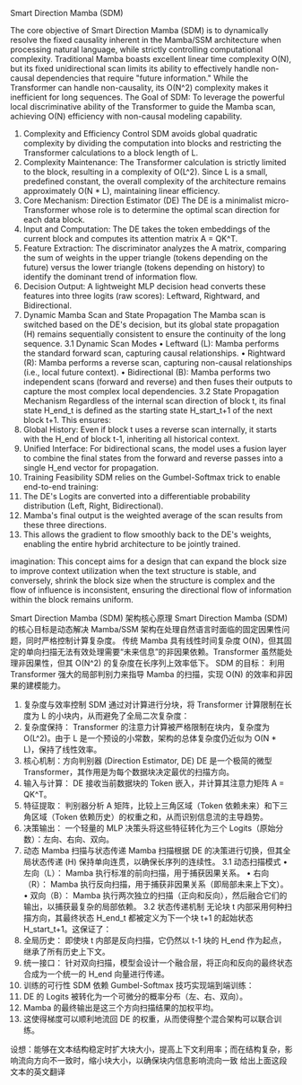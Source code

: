 Smart Direction Mamba (SDM)


The core objective of Smart Direction Mamba (SDM) is to dynamically resolve the fixed causality inherent in the Mamba/SSM architecture when processing natural language, while strictly controlling computational complexity.
Traditional Mamba boasts excellent linear time complexity O(N), but its fixed unidirectional scan limits its ability to effectively handle non-causal dependencies that require "future information." While the Transformer can handle non-causality, its O(N^2) complexity makes it inefficient for long sequences.
The Goal of SDM: To leverage the powerful local discriminative ability of the Transformer to guide the Mamba scan, achieving O(N) efficiency with non-causal modeling capability.
1. Complexity and Efficiency Control
SDM avoids global quadratic complexity by dividing the computation into blocks and restricting the Transformer calculations to a block length of L.
1. Complexity Maintenance: The Transformer calculation is strictly limited to the block, resulting in a complexity of O(L^2). Since L is a small, predefined constant, the overall complexity of the architecture remains approximately O(N * L), maintaining linear efficiency.
2. Core Mechanism: Direction Estimator (DE)
The DE is a minimalist micro-Transformer whose role is to determine the optimal scan direction for each data block.
1. Input and Computation: The DE takes the token embeddings of the current block and computes its attention matrix A = QK^T.
2. Feature Extraction: The discriminator analyzes the A matrix, comparing the sum of weights in the upper triangle (tokens depending on the future) versus the lower triangle (tokens depending on history) to identify the dominant trend of information flow.
3. Decision Output: A lightweight MLP decision head converts these features into three logits (raw scores): Leftward, Rightward, and Bidirectional.
3. Dynamic Mamba Scan and State Propagation
The Mamba scan is switched based on the DE's decision, but its global state propagation (H) remains sequentially consistent to ensure the continuity of the long sequence.
3.1 Dynamic Scan Modes
• Leftward (L): Mamba performs the standard forward scan, capturing causal relationships.
• Rightward (R): Mamba performs a reverse scan, capturing non-causal relationships (i.e., local future context).
• Bidirectional (B): Mamba performs two independent scans (forward and reverse) and then fuses their outputs to capture the most complex local dependencies.
3.2 State Propagation Mechanism
Regardless of the internal scan direction of block t, its final state H_end_t is defined as the starting state H_start_t+1 of the next block t+1. This ensures:
1. Global History: Even if block t uses a reverse scan internally, it starts with the H_end of block t-1, inheriting all historical context.
2. Unified Interface: For bidirectional scans, the model uses a fusion layer to combine the final states from the forward and reverse passes into a single H_end vector for propagation.
4. Training Feasibility
SDM relies on the Gumbel-Softmax trick to enable end-to-end training:
1. The DE's Logits are converted into a differentiable probability distribution (Left, Right, Bidirectional).
2. Mamba's final output is the weighted average of the scan results from these three directions.
3. This allows the gradient to flow smoothly back to the DE's weights, enabling the entire hybrid architecture to be jointly trained.

 imagination: This concept aims for a design that can expand the block size to improve context utilization when the text structure is stable, and conversely, shrink the block size when the structure is complex and the flow of influence is inconsistent, ensuring the directional flow of information within the block remains uniform.


Smart Direction Mamba (SDM) 架构核心原理
Smart Direction Mamba (SDM) 的核心目标是动态解决 Mamba/SSM 架构在处理自然语言时面临的固定因果性问题，同时严格控制计算复杂度。
传统 Mamba 具有线性时间复杂度 O(N)，但其固定的单向扫描无法有效处理需要“未来信息”的非因果依赖。Transformer 虽然能处理非因果性，但其 O(N^2) 的复杂度在长序列上效率低下。
SDM 的目标： 利用 Transformer 强大的局部判别力来指导 Mamba 的扫描，实现 O(N) 的效率和非因果的建模能力。
1. 复杂度与效率控制
SDM 通过对计算进行分块，将 Transformer 计算限制在长度为 L 的小块内，从而避免了全局二次复杂度：
1. 复杂度保持： Transformer 的注意力计算被严格限制在块内，复杂度为 O(L^2)。由于 L 是一个预设的小常数，架构的总体复杂度仍近似为 O(N * L)，保持了线性效率。
2. 核心机制：方向判别器 (Direction Estimator, DE)
DE 是一个极简的微型 Transformer，其作用是为每个数据块决定最优的扫描方向。
1. 输入与计算： DE 接收当前数据块的 Token 嵌入，并计算其注意力矩阵 A = QK^T。
2. 特征提取： 判别器分析 A 矩阵，比较上三角区域（Token 依赖未来）和下三角区域（Token 依赖历史）的权重之和，从而识别信息流的主导趋势。
3. 决策输出： 一个轻量的 MLP 决策头将这些特征转化为三个 Logits（原始分数）：左向、右向、双向。
3. 动态 Mamba 扫描与状态传递
Mamba 扫描根据 DE 的决策进行切换，但其全局状态传递 (H) 保持单向连贯，以确保长序列的连续性。
3.1 动态扫描模式
• 左向（L）： Mamba 执行标准的前向扫描，用于捕获因果关系。
• 右向（R）： Mamba 执行反向扫描，用于捕获非因果关系（即局部未来上下文）。
• 双向（B）： Mamba 执行两次独立的扫描（正向和反向），然后融合它们的输出，以捕获最复杂的局部依赖。
3.2 状态传递机制
无论块 t 内部采用何种扫描方向，其最终状态 H_end_t 都被定义为下一个块 t+1 的起始状态 H_start_t+1。这保证了：
1. 全局历史： 即使块 t 内部是反向扫描，它仍然以 t-1 块的 H_end 作为起点，继承了所有历史上下文。
2. 统一接口： 针对双向扫描，模型会设计一个融合层，将正向和反向的最终状态合成为一个统一的 H_end 向量进行传递。
4. 训练的可行性
SDM 依赖 Gumbel-Softmax 技巧实现端到端训练：
1. DE 的 Logits 被转化为一个可微分的概率分布（左、右、双向）。
2. Mamba 的最终输出是这三个方向扫描结果的加权平均。
3. 这使得梯度可以顺利地流回 DE 的权重，从而使得整个混合架构可以联合训练。

设想：能够在文本结构稳定时扩大块大小，提高上下文利用率；而在结构复杂，影响流向方向不一致时，缩小块大小，以确保块内信息影响流向一致
给出上面这段文本的英文翻译